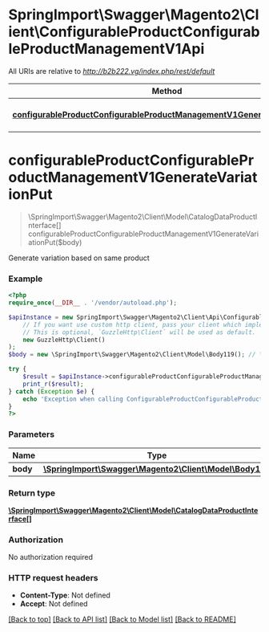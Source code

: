 # SpringImport\Swagger\Magento2\Client\ConfigurableProductConfigurableProductManagementV1Api

All URIs are relative to *http://b2b222.vg/index.php/rest/default*

Method | HTTP request | Description
------------- | ------------- | -------------
[**configurableProductConfigurableProductManagementV1GenerateVariationPut**](ConfigurableProductConfigurableProductManagementV1Api.md#configurableProductConfigurableProductManagementV1GenerateVariationPut) | **PUT** /V1/configurable-products/variation | 


# **configurableProductConfigurableProductManagementV1GenerateVariationPut**
> \SpringImport\Swagger\Magento2\Client\Model\CatalogDataProductInterface[] configurableProductConfigurableProductManagementV1GenerateVariationPut($body)



Generate variation based on same product

### Example
```php
<?php
require_once(__DIR__ . '/vendor/autoload.php');

$apiInstance = new SpringImport\Swagger\Magento2\Client\Api\ConfigurableProductConfigurableProductManagementV1Api(
    // If you want use custom http client, pass your client which implements `GuzzleHttp\ClientInterface`.
    // This is optional, `GuzzleHttp\Client` will be used as default.
    new GuzzleHttp\Client()
);
$body = new \SpringImport\Swagger\Magento2\Client\Model\Body119(); // \SpringImport\Swagger\Magento2\Client\Model\Body119 | 

try {
    $result = $apiInstance->configurableProductConfigurableProductManagementV1GenerateVariationPut($body);
    print_r($result);
} catch (Exception $e) {
    echo 'Exception when calling ConfigurableProductConfigurableProductManagementV1Api->configurableProductConfigurableProductManagementV1GenerateVariationPut: ', $e->getMessage(), PHP_EOL;
}
?>
```

### Parameters

Name | Type | Description  | Notes
------------- | ------------- | ------------- | -------------
 **body** | [**\SpringImport\Swagger\Magento2\Client\Model\Body119**](../Model/Body119.md)|  | [optional]

### Return type

[**\SpringImport\Swagger\Magento2\Client\Model\CatalogDataProductInterface[]**](../Model/CatalogDataProductInterface.md)

### Authorization

No authorization required

### HTTP request headers

 - **Content-Type**: Not defined
 - **Accept**: Not defined

[[Back to top]](#) [[Back to API list]](../../README.md#documentation-for-api-endpoints) [[Back to Model list]](../../README.md#documentation-for-models) [[Back to README]](../../README.md)

